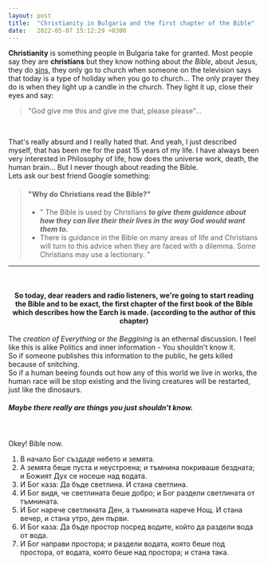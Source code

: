 ```yaml
---
layout: post
title:  "Christianity in Bulgaria and the first chapter of the Bible"
date:   2022-05-07 15:12:29 +0300
---
```


__Christianity__ is something people in Bulgaria take for granted. Most people say they are __christians__ but they know nothing about _the Bible_, about Jesus, they do [sins](https://en.wikipedia.org/wiki/Sin), they only go to church when someone on the television says that today is a type of holiday when you go to church...
The only prayer they do is when they light up a candle in the church. They light it up, close their eyes and say:  
>"God give me this and give me that, please please"...    

<br>

That's really absurd  and I really hated that. And yeah, I just described myself, that has been me for the past 15 years of my life. I have always been very interested in Philosophy of life, how does the universe work, death, the human brain... But I never though about reading the Bible.  
Lets ask our best friend Google something:  

> #### "Why do Christians read the Bible?"
> - " The Bible is used by Christians ___to give them guidance about how they can live their their lives in the way God would want them to.___  
> - There is guidance in the Bible on many areas of life and Christians will turn to this advice when they are faced with a dilemma. Some Christians may use a lectionary. "   

---

<br>

<smaller>
<h4>
<center>
So today, dear readers and radio listeners, we're going to start reading the Bible and to be exact, the first chapter of the first book of the Bible which describes how the Earch is made.  
(according to the author of this chapter)  
</center>  
</h4>
</smaller>

The *creation of Everything* or *the Beggining* is an ethernal discussion. I feel like this is alike Politics and inner information - You shouldn't know it.  
So if someone publishes this information to the public, he gets killed because of snitching.  
So if a human beeing founds out how any of this world we live in works, the human race will be stop existing and the living creatures will be restarted, just like the dinosaurs.   
##### Maybe there really are things you just shouldn't know. 

<br>

Okey! Bible now.  

1. В начало Бог създаде небето и земята.
2. А земята беше пуста и неустроена; и тъмнина покриваше бездната; и Божият Дух се носеше над водата.
3. И Бог каза: Да бъде светлина. И стана светлина.
4. И Бог видя, че светлината беше добро; и Бог раздели светлината от тъмнината.
5. И Бог нарече светлината Ден, а тъмнината нарече Нощ. И стана вечер, и стана утро, ден първи.
6. И Бог каза: Да бъде простор посред водите, който да раздели вода от вода.
7. И Бог направи простора; и раздели водата, която беше под простора, от водата, която беше над простора; и стана така.
